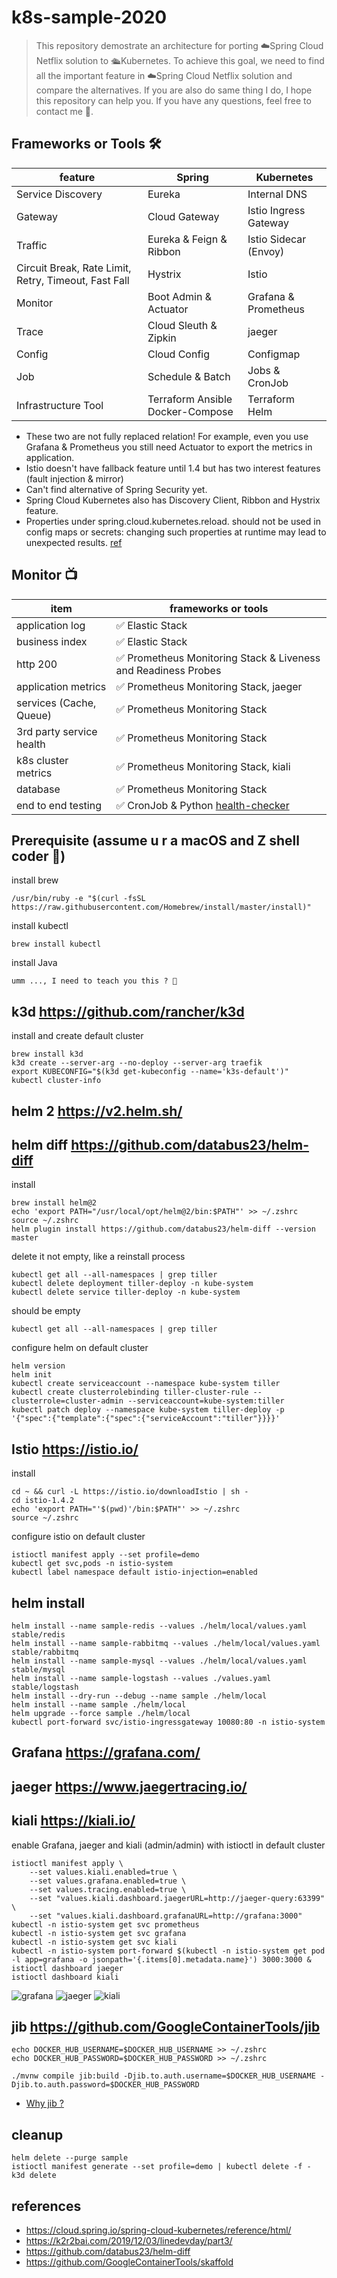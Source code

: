 # k8s-sample-2020
> This repository demostrate an architecture for porting ☁️Spring Cloud Netflix solution to 🛳Kubernetes. To achieve this goal, we need to find all the important feature in ☁️Spring Cloud Netflix solution and compare the alternatives. If you are also do same thing I do, I hope this repository can help you. If you have any questions, feel free to contact me 🙂.

## Frameworks or Tools 🛠
|feature|Spring|Kubernetes|
|---|---|---|
|Service Discovery|Eureka|Internal DNS|
|Gateway|Cloud Gateway|Istio Ingress Gateway|
|Traffic|Eureka & Feign & Ribbon|Istio Sidecar (Envoy)|
|Circuit Break, Rate Limit, Retry, Timeout, Fast Fall|Hystrix|Istio|
|Monitor|Boot Admin & Actuator|Grafana & Prometheus|
|Trace|Cloud Sleuth & Zipkin|jaeger|
|Config|Cloud Config|Configmap|
|Job|Schedule & Batch|Jobs & CronJob|
|Infrastructure Tool|Terraform Ansible Docker-Compose|Terraform Helm|
* These two are not fully replaced relation! For example, even you use Grafana & Prometheus you still need Actuator to export the metrics in application.
* Istio doesn't have fallback feature until 1.4 but has two interest features (fault injection & mirror)
* Can't find alternative of Spring Security yet.
* Spring Cloud Kubernetes also has Discovery Client, Ribbon and Hystrix feature.
* Properties under spring.cloud.kubernetes.reload. should not be used in config maps or secrets: changing such properties at runtime may lead to unexpected results. [ref](https://cloud.spring.io/spring-cloud-static/spring-cloud-kubernetes/1.0.0.M2/multi/multi__propertysource_reload.html)

## Monitor 📺
|item|frameworks or tools|
|---|---|
|application log|✅ Elastic Stack|
|business index|✅ Elastic Stack|
|http 200|✅ Prometheus Monitoring Stack & Liveness and Readiness Probes|
|application metrics|✅ Prometheus Monitoring Stack, jaeger|
|services (Cache, Queue)|✅ Prometheus Monitoring Stack|
|3rd party service health|✅ Prometheus Monitoring Stack|
|k8s cluster metrics|✅ Prometheus Monitoring Stack, kiali|
|database|✅ Prometheus Monitoring Stack|
|end to end testing|✅ CronJob & Python [health-checker](https://github.com/Jian-Min-Huang/health-checker)|

## Prerequisite (assume u r a macOS and Z shell coder 👻)
install brew
```
/usr/bin/ruby -e "$(curl -fsSL https://raw.githubusercontent.com/Homebrew/install/master/install)"
```
install kubectl
```
brew install kubectl
```
install Java
```
umm ..., I need to teach you this ? 🤣
```

## k3d https://github.com/rancher/k3d
install and create default cluster
```
brew install k3d
k3d create --server-arg --no-deploy --server-arg traefik
export KUBECONFIG="$(k3d get-kubeconfig --name='k3s-default')"
kubectl cluster-info
```

## helm 2 https://v2.helm.sh/
## helm diff https://github.com/databus23/helm-diff
install
```
brew install helm@2
echo 'export PATH="/usr/local/opt/helm@2/bin:$PATH"' >> ~/.zshrc
source ~/.zshrc
helm plugin install https://github.com/databus23/helm-diff --version master
```
delete it not empty, like a reinstall process
```
kubectl get all --all-namespaces | grep tiller
kubectl delete deployment tiller-deploy -n kube-system
kubectl delete service tiller-deploy -n kube-system
```
should be empty
```
kubectl get all --all-namespaces | grep tiller
```
configure helm on default cluster
```
helm version
helm init
kubectl create serviceaccount --namespace kube-system tiller
kubectl create clusterrolebinding tiller-cluster-rule --clusterrole=cluster-admin --serviceaccount=kube-system:tiller
kubectl patch deploy --namespace kube-system tiller-deploy -p '{"spec":{"template":{"spec":{"serviceAccount":"tiller"}}}}'
```

## Istio https://istio.io/
install
```
cd ~ && curl -L https://istio.io/downloadIstio | sh -
cd istio-1.4.2
echo 'export PATH="'$(pwd)'/bin:$PATH"' >> ~/.zshrc
source ~/.zshrc
```
configure istio on default cluster
```
istioctl manifest apply --set profile=demo
kubectl get svc,pods -n istio-system
kubectl label namespace default istio-injection=enabled
```

## helm install
```
helm install --name sample-redis --values ./helm/local/values.yaml stable/redis
helm install --name sample-rabbitmq --values ./helm/local/values.yaml stable/rabbitmq
helm install --name sample-mysql --values ./helm/local/values.yaml stable/mysql
helm install --name sample-logstash --values ./values.yaml stable/logstash
helm install --dry-run --debug --name sample ./helm/local
helm install --name sample ./helm/local
helm upgrade --force sample ./helm/local
kubectl port-forward svc/istio-ingressgateway 10080:80 -n istio-system
```

## Grafana https://grafana.com/
## jaeger https://www.jaegertracing.io/
## kiali https://kiali.io/
enable Grafana, jaeger and kiali (admin/admin) with istioctl in default cluster
```
istioctl manifest apply \
    --set values.kiali.enabled=true \
    --set values.grafana.enabled=true \
    --set values.tracing.enabled=true \
    --set "values.kiali.dashboard.jaegerURL=http://jaeger-query:63399" \
    --set "values.kiali.dashboard.grafanaURL=http://grafana:3000"
kubectl -n istio-system get svc prometheus
kubectl -n istio-system get svc grafana
kubectl -n istio-system get svc kiali
kubectl -n istio-system port-forward $(kubectl -n istio-system get pod -l app=grafana -o jsonpath='{.items[0].metadata.name}') 3000:3000 &
istioctl dashboard jaeger
istioctl dashboard kiali
```
![grafana](https://github.com/Jian-Min-Huang/k8s-sample-2020/blob/master/doc/images/grafana.png?raw=true)
![jaeger](https://github.com/Jian-Min-Huang/k8s-sample-2020/blob/master/doc/images/jaeger.png?raw=true)
![kiali](https://github.com/Jian-Min-Huang/k8s-sample-2020/blob/master/doc/images/kiali.gif?raw=true)

## jib https://github.com/GoogleContainerTools/jib
```
echo DOCKER_HUB_USERNAME=$DOCKER_HUB_USERNAME >> ~/.zshrc
echo DOCKER_HUB_PASSWORD=$DOCKER_HUB_PASSWORD >> ~/.zshrc

./mvnw compile jib:build -Djib.to.auth.username=$DOCKER_HUB_USERNAME -Djib.to.auth.password=$DOCKER_HUB_PASSWORD
```
* [Why jib ?](https://github.com/Jian-Min-Huang/tech-note/issues/32)

## cleanup
```
helm delete --purge sample
istioctl manifest generate --set profile=demo | kubectl delete -f -
k3d delete
```

## references
* https://cloud.spring.io/spring-cloud-kubernetes/reference/html/
* https://k2r2bai.com/2019/12/03/linedevday/part3/
* https://github.com/databus23/helm-diff
* https://github.com/GoogleContainerTools/skaffold
